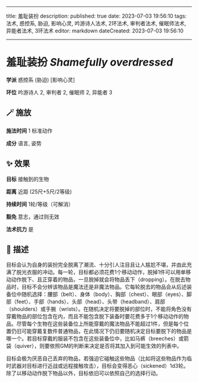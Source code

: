
---
title: 羞耻装扮
description: 
published: true
date: 2023-07-03 19:56:10
tags: 法术, 惑控系, 胁迫, 影响心灵, 吟游诗人法术, 2环法术, 审判者法术, 催眠师法术, 异能者法术, 3环法术
editor: markdown
dateCreated: 2023-07-03 19:56:10

---

# **羞耻装扮** *Shamefully overdressed*

**学派** 惑控系 (胁迫) \[影响心灵\] 

**环位** 吟游诗人 2, 审判者 2, 催眠师 2, 异能者 3

## 🪄 施放

**施法时间** 1 标准动作

**成分** 语言, 姿势

## ✨ 效果 

**目标** 接触到的生物 

**距离** 近距 (25尺+5尺/2等级)  

**持续时间** 1轮/等级（可解消） 

**豁免** 意志，通过则无效

**法术抗力** 是

## 📖 描述

目标会认为自身的装扮完全脱离了潮流、十分引人注目且让人尴尬不堪，并由此充满了脱光衣服的冲动。每一轮，目标都必须花费1个移动动作，脱掉1件可以用单移动动作脱下、且正穿着的物品，一旦脱掉就会将物品丢下（dropping）。在脱去物品时，目标不会分辨该物品是魔法还是非魔法物品。它每轮脱去的物品会从后述装备位中随机选择：腰部（belt）、身体（body）、胸部（chest）、眼部（eyes）、脚部（feet）、手部（hands）、头部（head）、头带（headband）、肩部（shoulders）或手腕（wrists）。在随机决定将要脱掉的部位时，不能将角色没有穿戴物品的部位包含在内，而且不能包含脱下装备时要花费多于1个移动动作的物品。尽管每个生物在这些装备位上所能穿戴的魔法物品不能超过1件，但是每个位置仍旧可能穿戴复数件普通物品，在此情况下仍旧要随机决定目标要脱下的物品是哪一个。若目标穿戴的服装不包含在这些装备位中，比如马裤（breeches）或箭袋（quiver），则要依照GM的判断来决定是否将其加入到可能生效的列表中。

目标会极为厌恶自己丢弃的物品，若强迫它碰触这些物品（比如将这些物品作为临时武器对目标进行近战或远程接触攻击），目标会变得恶心（sickened）1d3轮。除了以移动动作脱下物品以外，目标依旧可以依照自己的选择行动。
    